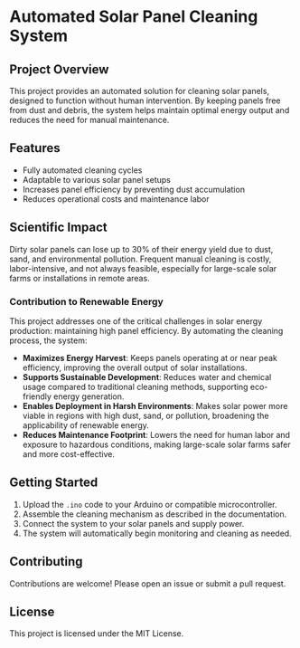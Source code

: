 # Automated Solar Panel Cleaning System

## Project Overview

This project provides an automated solution for cleaning solar panels, designed to function without human intervention. By keeping panels free from dust and debris, the system helps maintain optimal energy output and reduces the need for manual maintenance.

## Features

- Fully automated cleaning cycles
- Adaptable to various solar panel setups
- Increases panel efficiency by preventing dust accumulation
- Reduces operational costs and maintenance labor

## Scientific Impact

Dirty solar panels can lose up to 30% of their energy yield due to dust, sand, and environmental pollution. Frequent manual cleaning is costly, labor-intensive, and not always feasible, especially for large-scale solar farms or installations in remote areas.

### Contribution to Renewable Energy

This project addresses one of the critical challenges in solar energy production: maintaining high panel efficiency. By automating the cleaning process, the system:

- **Maximizes Energy Harvest**: Keeps panels operating at or near peak efficiency, improving the overall output of solar installations.
- **Supports Sustainable Development**: Reduces water and chemical usage compared to traditional cleaning methods, supporting eco-friendly energy generation.
- **Enables Deployment in Harsh Environments**: Makes solar power more viable in regions with high dust, sand, or pollution, broadening the applicability of renewable energy.
- **Reduces Maintenance Footprint**: Lowers the need for human labor and exposure to hazardous conditions, making large-scale solar farms safer and more cost-effective.

## Getting Started

1. Upload the `.ino` code to your Arduino or compatible microcontroller.
2. Assemble the cleaning mechanism as described in the documentation.
3. Connect the system to your solar panels and supply power.
4. The system will automatically begin monitoring and cleaning as needed.

## Contributing

Contributions are welcome! Please open an issue or submit a pull request.

## License

This project is licensed under the MIT License.
